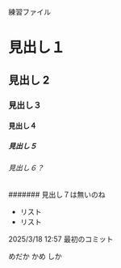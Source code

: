 練習ファイル

# 見出し１

## 見出し 2

### 見出し３

#### 見出し４

##### 見出し５

###### 見出し６？

####### 見出し７は無いのね

-   リスト
-   リスト

2025/3/18 12:57 最初のコミット

めだか
かめ
しか
